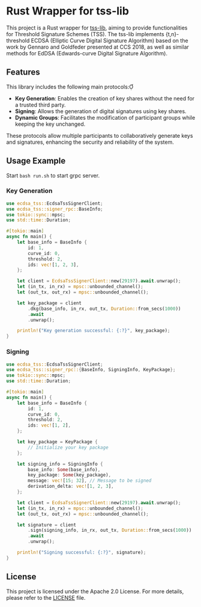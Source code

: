 # Rust Wrapper for tss-lib

This project is a Rust wrapper for [tss-lib](https://github.com/bnb-chain/tss-lib), aiming to provide functionalities for Threshold Signature Schemes (TSS). The tss-lib implements {t,n}-threshold ECDSA (Elliptic Curve Digital Signature Algorithm) based on the work by Gennaro and Goldfeder presented at CCS 2018, as well as similar methods for EdDSA (Edwards-curve Digital Signature Algorithm).

## Features

This library includes the following main protocols:

- **Key Generation**: Enables the creation of key shares without the need for a trusted third party.
- **Signing**: Allows the generation of digital signatures using key shares.
- **Dynamic Groups**: Facilitates the modification of participant groups while keeping the key unchanged.

These protocols allow multiple participants to collaboratively generate keys and signatures, enhancing the security and reliability of the system.

## Usage Example

Start ```bash run.sh``` to start grpc server.

### Key Generation

```rust
use ecdsa_tss::EcdsaTssSignerClient;
use ecdsa_tss::signer_rpc::BaseInfo;
use tokio::sync::mpsc;
use std::time::Duration;

#[tokio::main]
async fn main() {
    let base_info = BaseInfo {
        id: 1,
        curve_id: 0,
        threshold: 2,
        ids: vec![1, 2, 3],
    };

    let client = EcdsaTssSignerClient::new(29197).await.unwrap();
    let (in_tx, in_rx) = mpsc::unbounded_channel();
    let (out_tx, out_rx) = mpsc::unbounded_channel();

    let key_package = client
        .dkg(base_info, in_rx, out_tx, Duration::from_secs(1000))
        .await
        .unwrap();

    println!("Key generation successful: {:?}", key_package);
}
```

### Signing

```rust
use ecdsa_tss::EcdsaTssSignerClient;
use ecdsa_tss::signer_rpc::{BaseInfo, SigningInfo, KeyPackage};
use tokio::sync::mpsc;
use std::time::Duration;

#[tokio::main]
async fn main() {
    let base_info = BaseInfo {
        id: 1,
        curve_id: 0,
        threshold: 2,
        ids: vec![1, 2],
    };

    let key_package = KeyPackage {
        // Initialize your key package
    };

    let signing_info = SigningInfo {
        base_info: Some(base_info),
        key_package: Some(key_package),
        message: vec![15; 32], // Message to be signed
        derivation_delta: vec![1, 2, 3],
    };

    let client = EcdsaTssSignerClient::new(29197).await.unwrap();
    let (in_tx, in_rx) = mpsc::unbounded_channel();
    let (out_tx, out_rx) = mpsc::unbounded_channel();

    let signature = client
        .sign(signing_info, in_rx, out_tx, Duration::from_secs(1000))
        .await
        .unwrap();

    println!("Signing successful: {:?}", signature);
}
```


## License

This project is licensed under the Apache 2.0 License. For more details, please refer to the [LICENSE](./LICENSE) file.
